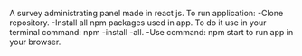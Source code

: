 A survey administrating panel made in react js.
To run application: 
-Clone repository.
-Install all npm packages used in app. To do it use in your terminal command: npm -install -all.
-Use command: npm start to run app in your browser.
